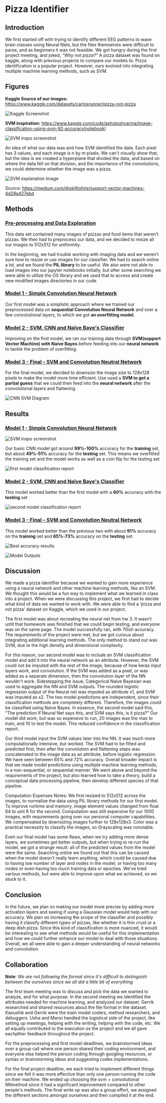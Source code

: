 # Pizza Identifier

## Introduction

We first started off with trying to identify different EEG patterns to wave brain classes using Neural Nets, but the files themselves were difficult to parse, and as beginners it was not feasible. We got hungry during the first project meeting, and joked, *“Why not pizza?”* A pizza dataset was found on kaggle, along with previous projects to compare our models to.  Pizza identification is a popular project. However, ours evolved into integrating multiple machine learning methods, such as SVM. 


## Figures

**Kaggle Source of our images:**
https://www.kaggle.com/datasets/carlosrunner/pizza-not-pizza
 
![Kaggle Screenshot](https://github.com/KaoushikMurugan/ecs-171-sort-pizza-images-project/blob/main/images/kaggle-Image.png)

**SVM inspiration:**
https://www.kaggle.com/code/ashutoshvarma/image-classification-using-svm-92-accuracy/notebook)

![SVM inspo screenshot](https://github.com/KaoushikMurugan/ecs-171-sort-pizza-images-project/blob/3fdaf03c849cca812181faaffc00e98f293f7a19/images/SVM-inspo-image.png)

An idea of what our data was and how SVM identified the data. Each pixel has 3 values, and each image is n by m pixels. We can't visually show that, but the idea is we created a hyperplane that divided the data, and based on where the data fell on that division, and the importance of the convolutions, we could determine whether the image was a pizza. 

![SVM explanation Image](https://github.com/KaoushikMurugan/ecs-171-sort-pizza-images-project/blob/3fdaf03c849cca812181faaffc00e98f293f7a19/images/SVM-explanation.png)

Source: https://medium.com/@skilltohire/support-vector-machines-4d28a427ebd


## Methods

### [Pre-processing and Data Exploration](https://github.com/KaoushikMurugan/ecs-171-sort-pizza-images-project/blob/ebaa6f7d9f57446dfedbb5ced0320f533e0665f0/data-exploration.ipynb)

This data set contained many images of pizzas and food items that weren’t pizzas. We then had to preprocess our data, and we decided to resize all our images to 512x512 for uniformity.

In the beginning, we had trouble working with imaging data and we weren’t sure how to resize or use images for our classifier. We had to search online a lot, and we found the **PIL library** to be useful. We also were not able to load images into our jupyter notebooks initially, but after some searching we were able to utilize the OS library and we used that to access and create new modified images directories in our code.

### [Model 1 - Simple Convolution Neural Network](https://github.com/KaoushikMurugan/ecs-171-sort-pizza-images-project/blob/34bd8bdfdaa629d078f94a834c52ebc06f09d260/first-model.ipynb)

Our first model was a simplistic approach where we trained our preprocessed data on **sequential Convolution Neural Network** and over a few convolutional layers, to which we got **an overfitting model**.

### [Model 2 - SVM, CNN and Naïve Baye's Classifier](https://github.com/KaoushikMurugan/ecs-171-sort-pizza-images-project/blob/183848bc4727d33c6a578a81e94129c8dda9c209/second-model.ipynb)

Improving on the first model, we ran our training data through **SVM(support Vector Machine) with Naive Bayes** before feeding into our **neural network** to tackle the problem of overfitting.

### [Model 3 - Final - SVM and Convolution Neutral Network](https://github.com/KaoushikMurugan/ecs-171-sort-pizza-images-project/blob/183848bc4727d33c6a578a81e94129c8dda9c209/svm-cnn-final.ipynb)

For the final model, we decided to downsize the image size to 128x128 pixels to make the model more time efficient. Use used a **SVM to get a partial guess** that we could then feed into the **neural network** after the convolutional layers and flattening

![CNN SVM Diagram](https://github.com/KaoushikMurugan/ecs-171-sort-pizza-images-project/blob/main/images/CNN-SVM-diagram.jpg)

## Results

### [Model 1 - Simple Convolution Neural Network](https://github.com/KaoushikMurugan/ecs-171-sort-pizza-images-project/blob/34bd8bdfdaa629d078f94a834c52ebc06f09d260/first-model.ipynb)
![SVM inspo screenshot](https://github.com/KaoushikMurugan/ecs-171-sort-pizza-images-project/blob/main/Model-1.png)

Our basic CNN model got around **99%-100%** accuracy for the **training** set, but about **49%-51%** accuracy for the **testing** set. This means we overfitted the training set and the model works as well as a coin flip for the testing set

![first model classification report](https://github.com/KaoushikMurugan/ecs-171-sort-pizza-images-project/blob/main/images/first-model-outputs.png)
### [Model 2 - SVM, CNN and Naïve Baye's Classifier](https://github.com/KaoushikMurugan/ecs-171-sort-pizza-images-project/blob/183848bc4727d33c6a578a81e94129c8dda9c209/second-model.ipynb)

This model worked better than the first model with a **60%** accuracy with the **testing** set

![second model classification report](https://github.com/KaoushikMurugan/ecs-171-sort-pizza-images-project/blob/main/images/second-model-cr.png)

### [Model 3 - Final - SVM and Convolution Neutral Network](https://github.com/KaoushikMurugan/ecs-171-sort-pizza-images-project/blob/183848bc4727d33c6a578a81e94129c8dda9c209/svm-cnn-final.ipynb)

This model worked better than the previous two with about **91%** accuracy on the **training** set and **65%-73%** accuracy on the **testing** set.

![Best accuracy results](https://github.com/KaoushikMurugan/ecs-171-sort-pizza-images-project/blob/main/images/best-SVM-CNN-model.png)

![Model Outputs](https://github.com/KaoushikMurugan/ecs-171-sort-pizza-images-project/blob/main/images/example-model-output.png)

## Discussion

We made a pizza identifier because we wanted to gain more experience using a neural network and other machine learning methods, like an SVM. We thought this would be a fun way to implement what we learned in class into a project. When we were discussing this project, we first had to decide what kind of data we wanted to work with. We were able to find a ‘pizza and not pizza’ dataset on Kaggle, which we used in our project.

The first model was about recreating the neural net from hw 3. It wasn’t until that homework was finished that we could begin testing, and everyone was on the same page.  The model successfully ran, with 70ish accuracy. The requirements of the project were met, but we got curious about integrating additional learning methods. The only method to stand out was SVM, due to the high density and dimensional complexity.

For this reason, our second model was to include an SVM classification model and add it into the neural network as an attribute.  However, the SVM could not be imputed with the rest of the image, because of how keras input layers work, and convolution. If the SVM was added as a pixel, or was added as a separate dimension, then the convolution layer of the NN wouldn't work. Sidestepping the issue,  Categorical Naive Bayesian was used to aggregate the NN and SVM outputs. The rounded logistic regression output of the Neural net was imputed as attribute x1, and SVM was imputed as x2. The two model predictions are independent, since their classification methods are completely different. Therefore, the images could be classified using Naive Bayes. In essence, the second model said this,  “The prediction If Neural Net says this, and SVM says this, is it pizza?” Our model did work, but was so expensive to run, 20 images was the max to train, and 10 to test the model. This reduced confidence in the classification report.

Our third model input the SVM values later into the NN. It was much more computationally intensive, but worked. The SVM had to be fitted and predicted first, then after the convolution and flattening steps was concatenated to the image data as an attribute, before logistic regression. We have seen between 65% and 72% accuracy. Overall broader impact is that we made model predictions using multiple machine learning methods, in a non-sequential, or sequential manner. We went above and beyond the requirements of the project, but also learned how to take a theory, build a conceptual data processing pipeline, then develop different species of that pipeline. 

Computation Expenses Notes: We first resized to 512x512 across the images, to normalize the data using PIL library methods for our first model.  To improve runtime and memory, image element values changed from float 64 to uint 8 for the second. Computation was still expensive for our 1000 images, with  requirements going over our personal computer capabilities. We compensated by downsizing images further to 128x128x3. Color was a practical necessity to classify the images, so Grayscaling was nonviable.

Even our final model has some flaws, when we try adding more dense layers, we sometimes get better outputs, but when trying to re-run the model, we got a strange result: all of the predicted values from the model were the same. Searching online we found out that this can be caused when the model doesn't really learn anything, which could be caused due to having low number of layer and nodes in the model, or having too many nodes or even having too much training data or epoches. We've tried various methods, but were able to improve upon what we achieved, so we stuck to it.

## Conclusion

In the future, we plan on making our model more precise by adding more activation layers and seeing if using a Gaussian model would help with our accuracy. We plan on increasing the scope of the classifier and possibly having it classify different types of pizzas, like whether it is thin crust or a deep dish pizza. Since this kind of classification is more nuanced, it would be interesting to see what methods would be useful for this implementation and how we could further enhance our model to deal with those situations. Overall, we all were able to gain a deeper understanding of neural networks and convolution. 

## Collaboration

**Note**: *We are not following the format since it's difficult to distinguish between the ourselves since we all did a little bit of everything*

The first team meeting was to discuss and pick the data we wanted to analyze, and for what purpose. In the second meeting we identified the attributes needed for machine learning, and analyzed our dataset. Gerrik researched and shared resources about the file format in the dataset. Kaoushik and Gerrik were the main model coders, method researchers, and debuggers. Usha and Mansi handled the logistical side of the project, like setting up meetings, helping with the writing, helping with the code, etc. We all equally contributed to the execution os the project and we all gave eachpther feedback throughout the project. 

For the preprocessing and first model deadlines, we brainstormed ideas over a group call where one person shared their coding environment, and everyone else helped the person coding through googling resources, or syntax or brainstorming ideas and suggesting codes implementations. 

For the final project deadline, we each tried to implement different things since we felt it was more effective than only one person running the code on their machine. We ended up choosing the svm + convolutional NNmethod since it had a significant improvement compared to other people's methods. The final write up was also a group effort, we assigned the different sections amongst ourselves and then compiled it at the end. 
